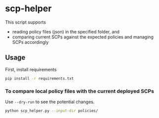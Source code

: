 # scp-helper

This script supports
- reading policy files (json) in the specified folder, and
- comparing current SCPs against the expected policies and managing SCPs accordingly

## Usage

First, install requirements

```bash
pip install -r requirements.txt
```

### To compare local policy files with the current deployed SCPs

Use `--dry-run` to see the potential changes.

```bash
python scp_helper.py --input-dir policies/
```
